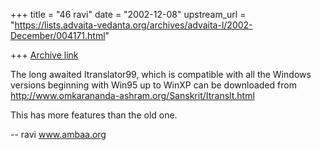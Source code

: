 +++
title = "46 ravi"
date = "2002-12-08"
upstream_url = "https://lists.advaita-vedanta.org/archives/advaita-l/2002-December/004171.html"

+++
[Archive link](https://lists.advaita-vedanta.org/archives/advaita-l/2002-December/004171.html)

The long awaited Itranslator99, which is compatible with all the
Windows versions beginning with Win95 up to WinXP can be downloaded
from http://www.omkarananda-ashram.org/Sanskrit/Itranslt.html

This has more features than the old one.

--
ravi
www.ambaa.org

